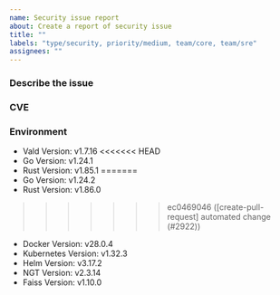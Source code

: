 ```yaml
---
name: Security issue report
about: Create a report of security issue
title: ""
labels: "type/security, priority/medium, team/core, team/sre"
assignees: ""
---
```


### Describe the issue

<!-- A clear and concise description of what the issue is. -->

### CVE

### Environment

<!--- Please change the versions below along with your environment -->

- Vald Version: v1.7.16
<<<<<<< HEAD
- Go Version: v1.24.1
- Rust Version: v1.85.1
=======
- Go Version: v1.24.2
- Rust Version: v1.86.0
>>>>>>> ec0469046 ([create-pull-request] automated change (#2922))
- Docker Version: v28.0.4
- Kubernetes Version: v1.32.3
- Helm Version: v3.17.2
- NGT Version: v2.3.14
- Faiss Version: v1.10.0
